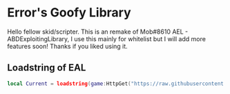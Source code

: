 # Error's Goofy Library

Hello fellow skid/scripter. This is an remake of Mob#8610 AEL - ABDExploitingLibrary, I use this mainly for whitelist but I will add more features soon! Thanks if you liked using it.
## Loadstring of EAL
```lua
local Current = loadstring(game:HttpGet("https://raw.githubusercontent.com/theplantman/ABDExploitLibrary/main/Library%20Versions/V3.lua"))()
```
